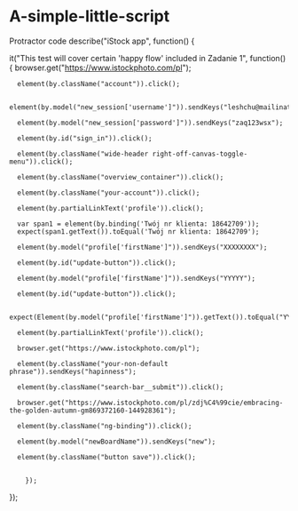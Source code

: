 # A-simple-little-script
Protractor code
describe("iStock app", function() {

  it("This test will cover certain 'happy flow' included in Zadanie 1", function() 
		  { 
	  browser.get("https://www.istockphoto.com/pl");
	  
	  		  
	  element(by.className("account")).click();
	  
	  element(by.model("new_session['username']")).sendKeys("leshchu@mailinator.com");
	  
	  element(by.model("new_session['password']")).sendKeys("zaq123wsx");
	  
	  element(by.id("sign_in")).click();
	  
	  element(by.className("wide-header right-off-canvas-toggle-menu")).click();
	  
	  element(by.className("overview_container")).click();
	  
	  element(by.className("your-account")).click();
	  
	  element(by.partialLinkText('profile')).click();
	  
	  var span1 = element(by.binding('Twój nr klienta: 18642709'));
	  expect(span1.getText()).toEqual('Twój nr klienta: 18642709');
	  
	  element(by.model("profile['firstName']")).sendKeys("XXXXXXXX");
	  
	  element(by.id("update-button")).click();
	  
	  element(by.model("profile['firstName']")).sendKeys("YYYYY");
	  
	  element(by.id("update-button")).click();
	  
	  expect(Element(by.model("profile['firstName']")).getText()).toEqual("YYYYY");
	  
	  element(by.partialLinkText('profile')).click();
	  
	  browser.get("https://www.istockphoto.com/pl");
	  
	  element(by.className("your-non-default phrase")).sendKeys("hapinness");
	  
	  element(by.className("search-bar__submit")).click();
			  
	  browser.get("https://www.istockphoto.com/pl/zdj%C4%99cie/embracing-the-golden-autumn-gm869372160-144928361");
	  
	  element(by.className("ng-binding")).click();
	  
	  element(by.model("newBoardName")).sendKeys("new");
	  
	  element(by.className("button save")).click();
	  
	  
        });
  
  
   });
